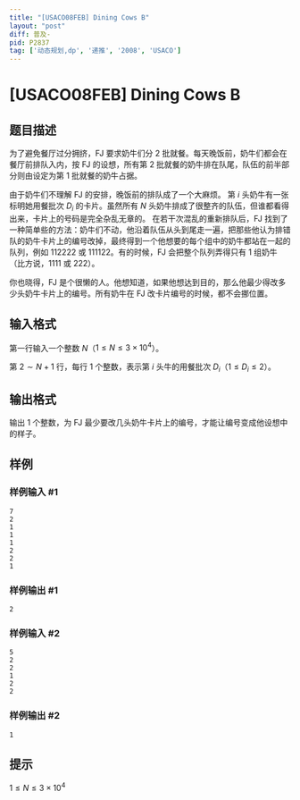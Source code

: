 ```yaml
---
title: "[USACO08FEB] Dining Cows B"
layout: "post"
diff: 普及-
pid: P2837
tag: ['动态规划,dp', '递推', '2008', 'USACO']
---
```

# [USACO08FEB] Dining Cows B
## 题目描述

为了避免餐厅过分拥挤，FJ 要求奶牛们分 $2$ 批就餐。每天晚饭前，奶牛们都会在餐厅前排队入内，按 FJ 的设想，所有第 $2$ 批就餐的奶牛排在队尾，队伍的前半部分则由设定为第 $1$ 批就餐的奶牛占据。

由于奶牛们不理解 FJ 的安排，晚饭前的排队成了一个大麻烦。 第 $i$ 头奶牛有一张标明她用餐批次 $D_i$ 的卡片。虽然所有 $N$ 头奶牛排成了很整齐的队伍，但谁都看得出来，卡片上的号码是完全杂乱无章的。 在若干次混乱的重新排队后，FJ 找到了一种简单些的方法：奶牛们不动，他沿着队伍从头到尾走一遍，把那些他认为排错队的奶牛卡片上的编号改掉，最终得到一个他想要的每个组中的奶牛都站在一起的队列，例如 $112222$ 或 $111122$。有的时候，FJ 会把整个队列弄得只有 $1$ 组奶牛（比方说，$1111$ 或 $222$）。 

你也晓得，FJ 是个很懒的人。他想知道，如果他想达到目的，那么他最少得改多少头奶牛卡片上的编号。所有奶牛在 FJ 改卡片编号的时候，都不会挪位置。
## 输入格式

第一行输入一个整数 $N$（$1 \le N \le 3 \times 10 ^ 4$）。

第 $2 \sim N + 1$ 行，每行 $1$ 个整数，表示第 $i$ 头牛的用餐批次 $D_i$（$1 \le D_i \le 2$）。
## 输出格式

输出 $1$ 个整数，为 FJ 最少要改几头奶牛卡片上的编号，才能让编号变成他设想中的样子。
## 样例

### 样例输入 #1
```
7
2
1
1
1
2
2
1
```
### 样例输出 #1
```
2
```
### 样例输入 #2
```
5
2
2
1
2
2
```
### 样例输出 #2
```
1
```
## 提示

$1 \le N \le 3 \times 10 ^ 4$
